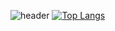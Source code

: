 ![header](https://capsule-render.vercel.app/api?type=transparent&text=근성과%20끈기로%20배우는%20개발자&animation=fadeIn&fontColor=000000&desc=Hello,%20Here%20view%20my%20profile.&descAlign=90&descAlignY=80&descSize=15)
[![Top Langs](https://github-readme-stats.vercel.app/api/top-langs/?username=km-young)](https://github.com/km-young/github-readme-stats)
<!--
**km-young/km-young** is a ✨ _special_ ✨ repository because its `README.md` (this file) appears on your GitHub profile.

Here are some ideas to get you started:

- 🔭 I’m currently working on ...
- 🌱 I’m currently learning ...
- 👯 I’m looking to collaborate on ...
- 🤔 I’m looking for help with ...
- 💬 Ask me about ...
- 📫 How to reach me: ...
- 😄 Pronouns: ...
- ⚡ Fun fact: ...
-->
